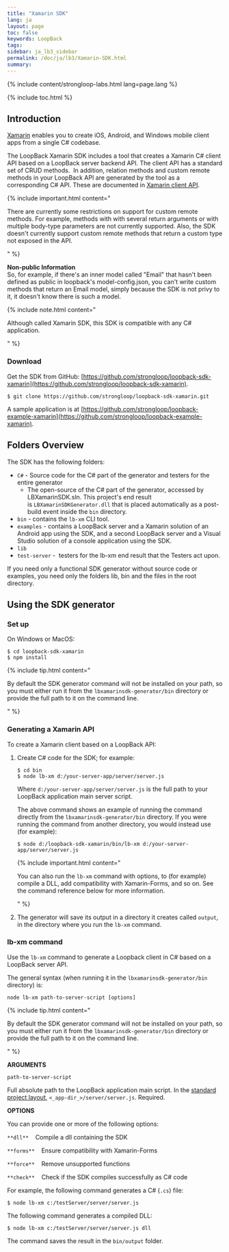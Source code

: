 ```yaml
---
title: "Xamarin SDK"
lang: ja
layout: page
toc: false
keywords: LoopBack
tags:
sidebar: ja_lb3_sidebar
permalink: /doc/ja/lb3/Xamarin-SDK.html
summary:
---
```

{% include content/strongloop-labs.html lang=page.lang %}

{% include toc.html %}

## Introduction

[Xamarin](http://xamarin.com/) enables you to create iOS, Android, and Windows mobile client apps from a single C# codebase.

The LoopBack Xamarin SDK includes a tool that creates a Xamarin C# client API based on a LoopBack server backend API. The client API has a standard set of CRUD methods. 
In addition, relation methods and custom remote methods in your LoopBack API are generated by the tool as a corresponding C# API.
These are documented in [Xamarin client API](Xamarin-client-API.html).

{% include important.html content="

There are currently some restrictions on support for custom remote methods.
For example, methods with with several return arguments or with multiple body-type parameters are not currently supported.
Also, the SDK doesn't currently support custom remote methods that return a custom type not exposed in the API. 

" %}

<div class="sl-hidden"><strong>Non-public Information</strong><br>So, for example, if there's an inner model called "Email" that hasn't been defined as public in loopback's&nbsp;model-config.json, you can't write custom methods that return an Email model, simply because the
  SDK is not privy to it, it doesn't know there is such a model.</div>

{% include note.html content="

Although called Xamarin SDK, this SDK is compatible with any C# application.

" %}

### Download

Get the SDK from GitHub: [https://github.com/strongloop/loopback-sdk-xamarin](https://github.com/strongloop/loopback-sdk-xamarin).

```shell
$ git clone https://github.com/strongloop/loopback-sdk-xamarin.git
```

A sample application is at [https://github.com/strongloop/loopback-example-xamarin](https://github.com/strongloop/loopback-example-xamarin).

## Folders Overview

The SDK has the following folders:

* `C#` - Source code for the C# part of the generator and testers for the entire generator
  * The open-source of the C# part of the generator, accessed by LBXamarinSDK.sln.
    This project's end result is `LBXamarinSDKGenerator.dll` that is placed automatically as a post-build event inside the `bin` directory. 
* `bin` - contains the `lb-xm` CLI tool.
* `examples` - contains a LoopBack server and a Xamarin solution of an Android app using the SDK, and a second LoopBack server and a Visual Studio solution of a console application using the SDK.
* `lib`
* `test-server` -  testers for the lb-xm end result that the Testers act upon.

If you need only a functional SDK generator without source code or examples, you need only the folders lib, bin and the files in the root directory.

## Using the SDK generator

### Set up

On Windows or MacOS:

```shell
$ cd loopback-sdk-xamarin
$ npm install
```

{% include tip.html content="

By default the SDK generator command will not be installed on your path, so you must either run it from the `lbxamarinsdk-generator/bin`
directory or provide the full path to it on the command line.

" %}

### Generating a Xamarin API

To create a Xamarin client based on a LoopBack API:

1.  Create C# code for the SDK; for example:

    ```shell
    $ cd bin
    $ node lb-xm d:/your-server-app/server/server.js
    ```

    Where `d:/your-server-app/server/server.js` is the full path to your LoopBack application main server script.

    The above command shows an example of running the command directly from the `lbxamarinsdk-generator/bin` directory.
    If you were running the command from another directory, you would instead use (for example):

    ```shell
    $ node d:/loopback-sdk-xamarin/bin/lb-xm d:/your-server-app/server/server.js
    ```

    {% include important.html content="

    You can also run the `lb-xm` command with options, to (for example) compile a DLL, add compatibility with Xamarin-Forms, and so on.
    See the command reference below for more information.

    " %}

2.  The generator will save its output in a directory it creates called `output`, in the directory where you run the `lb-xm` command. 

### lb-xm command

Use the `lb-xm` command to generate a Loopback client in C# based on a LoopBack server API.

The general syntax (when running it in the `lbxamarinsdk-generator/bin` directory) is:

`node lb-xm path-to-server-script [options]`

{% include tip.html content="

By default the SDK generator command will not be installed on your path, so you must either run it from the
`lbxamarinsdk-generator/bin` directory or provide the full path to it on the command line.

" %}

**ARGUMENTS**

`path-to-server-script`

Full absolute path to the LoopBack application main script.
In the [standard project layout](Project-layout-reference.html), `<_app-dir_>/server/server.js`. Required. 

**OPTIONS**

You can provide one or more of the following options:

`**dll**`   
Compile a dll containing the SDK

`**forms**`   
Ensure compatibility with Xamarin-Forms

`**force**`   
Remove unsupported functions

`**check**`   
Check if the SDK compiles successfully as C# code

For example, the following command generates a C# (`.cs`) file:

```shell
$ node lb-xm c:/testServer/server/server.js
```

The following command generates a compiled DLL:

```shell
$ node lb-xm c:/testServer/server/server.js dll
```

The command saves the result in the `bin/output` folder.
